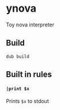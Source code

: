 # ynova
Toy nova interpreter

## Build
```
dub build
```

## Built in rules
#### `|print $x`
Prints `$x` to stdout
